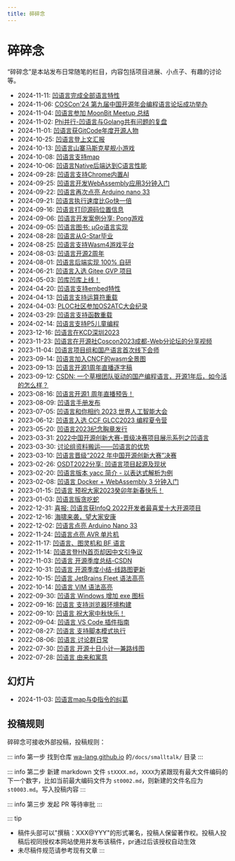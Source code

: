 ```yaml
---
title: 碎碎念
---
```


# 碎碎念

“碎碎念”是本站发布日常随笔的栏目，内容包括项目进展、小点子、有趣的讨论等。

- 2024-11-11: [凹语言完成全部语言特性](st0063.md)
- 2024-11-06: [COSCon'24 第九届中国开源年会编程语言论坛成功举办](st0062.md)
- 2024-11-04: [凹语言参加 MoonBit Meetup 总结](st0061.md)
- 2024-11-02: [Phi并行-凹语言与Golang共有问题的复盘](st0060.md)
- 2024-11-01: [凹语言获GitCode年度开源人物](st0059.md)
- 2024-10-25: [凹语言登上文汇报](st0058.md)
- 2024-10-13: [凹语言山寨马斯克星舰小游戏](st0057.md)
- 2024-10-08: [凹语言支持map](st0056.md)
- 2024-10-06: [凹语言Native后端达到C语言性能](st0055.md)
- 2024-09-28: [凹语言支持Chrome内置AI](st0054.md)
- 2024-09-25: [凹语言开发WebAssembly应用3分钟入门](st0053.md)
- 2024-09-22: [凹语言再次点亮 Arduino nano 33](st0052.md)
- 2024-09-21: [凹语言执行速度比Go快一倍](st0051.md)
- 2024-09-16: [凹语言打印源码位置信息](st0050.md)
- 2024-09-06: [凹语言开发案例分享: Pong游戏](st0049.md)
- 2024-09-05: [凹语言图书: µGo语言实现](st0048.md)
- 2024-08-28: [凹语言从G-Star毕业](st0047.md)
- 2024-08-25: [凹语言支持Wasm4游戏平台](st0046.md)
- 2024-08-03: [凹语言开源2周年](st0045.md)
- 2024-08-01: [凹语言后端实现 100% 自研](st0044.md)
- 2024-06-21: [凹语言入选 Gitee GVP 项目](st0043.md)
- 2024-05-03: [凹库凹库上线！](st0042.md)
- 2024-04-20: [凹语言支持embed特性](st0041.md)
- 2024-04-13: [凹语言支持运算符重载](st0040.md)
- 2024-04-03: [PLOC社区参加OS2ATC大会纪录](st0039.md)
- 2024-03-29: [凹语言支持函数重载](st0038.md)
- 2024-02-14: [凹语言支持P5儿童编程](st0037.md)
- 2023-12-16: [凹语言在KCD深圳2023](st0036.md)
- 2023-11-23: [凹语言在开源社Coscon2023成都-Web分论坛的分享视频](st0035.md)
- 2023-11-04: [凹语言项目组和国产语言首次线下会师](st0034.md)
- 2023-09-14: [凹语言加入CNCF的wasm全景图](st0033.md)
- 2023-09-13: [凹语言开源1周年直播逐字稿](st0032.md)
- 2023-09-12: [CSDN: 一个草根团队驱动的国产编程语言，开源1年后，如今活的怎么样？](st0031.md)
- 2023-08-16: [凹语言开源1 周年直播预告！](st0030.md)
- 2023-08-09: [凹语言手册发布](st0029.md)
- 2023-07-05: [凹语言和你相约 2023 世界人工智能大会](st0028.md)
- 2023-06-12: [凹语言入选 CCF GLCC2023 编程夏令营](st0027.md)
- 2023-05-20: [凹语言2023纪念胸章发行](st0026.md)
- 2023-03-31: [2022中国开源创新大赛-晋级决赛项目展示系列之凹语言](st0025.md)
- 2023-03-30: [讨论组资料搬运——凹语言的优势](st0024.md)
- 2023-03-10: [凹语言晋级“2022 年中国开源创新大赛”决赛](st0023.md)
- 2023-02-26: [OSDT2022分享: 凹语言项目起源及现状](st0022.md)
- 2023-02-20: [凹语言版本 yacc 简介 - 以表达式解析为例](st0021.md)
- 2023-02-08: [凹语言 Docker + WebAssembly 3 分钟入门](st0020.md)
- 2023-01-15: [凹语言 预祝大家2023癸卯年新春快乐！](st0019.md)
- 2023-01-03: [凹语言版贪吃蛇](st0018.md)
- 2022-12-31: [喜报: 凹语言获InfoQ 2022开发者最喜爱十大开源项目](st0017.md)
- 2022-12-16: [海啸来袭，望大家安康](st0016.md)
- 2022-12-02: [凹语言点亮 Arduino Nano 33](st0015.md)
- 2022-11-24: [凹语言点亮 AVR 单片机](st0014.md)
- 2022-11-17: [凹语言、图灵机和 BF 语言](st0013.md)
- 2022-11-14: [凹语言登HN首页却因中文引争议](st0012.md)
- 2022-11-03: [凹语言 开源季度总结-CSDN](st0011.md)
- 2022-10-31: [凹语言 开源季度小结-线路图更新](st0010.md)
- 2022-10-15: [凹语言 JetBrains Fleet 语法高亮](st0009.md)
- 2022-10-14: [凹语言 VIM 语法高亮](st0008.md)
- 2022-09-30: [凹语言 Windows 增加 exe 图标](st0007.md)
- 2022-09-16: [凹语言 支持浏览器环境构建](st0006.md)
- 2022-09-10: [凹语言 祝大家中秋快乐！](st0005.md)
- 2022-09-04: [凹语言 VS Code 插件指南](st0004.md)
- 2022-08-27: [凹语言 支持脚本模式执行](st0003.md)
- 2022-08-06: [凹语言 讨论群日常](st0002.md)
- 2022-07-30: [凹语言 开源十日小计—兼路线图](st0001.md)
- 2022-07-28: [凹语言 由来和寓意](st0000.md)

## 幻灯片

- 2024-11-03: [凹语言map与Φ指令的纠葛](https://wa-lang.org/talks/ssa-bug)


## 投稿规则

碎碎念可接收外部投稿，投稿规则：

::: info 第一步 
找到仓库 [wa-lang.github.io](https://github.com/wa-lang/wa-lang.github.io) 的`/docs/smalltalk/` 目录
:::

::: info 第二步
新建 markdown 文件 `stXXXX.md`，`XXXX`为紧跟现有最大文件编码的下一个数字，比如当前最大编码文件为 `st0002.md`，则新建的文件名应为`st0003.md`。写入投稿内容
:::

::: info 第三步
发起 PR 等待审批
:::

::: tip
- 稿件头部可以"撰稿：XXX@YYY"的形式署名，投稿人保留著作权。投稿人投稿后视同授权本网站使用并发布该稿件，pr通过后该授权自动生效
- 未尽稿件规范请参考现有文章
:::
